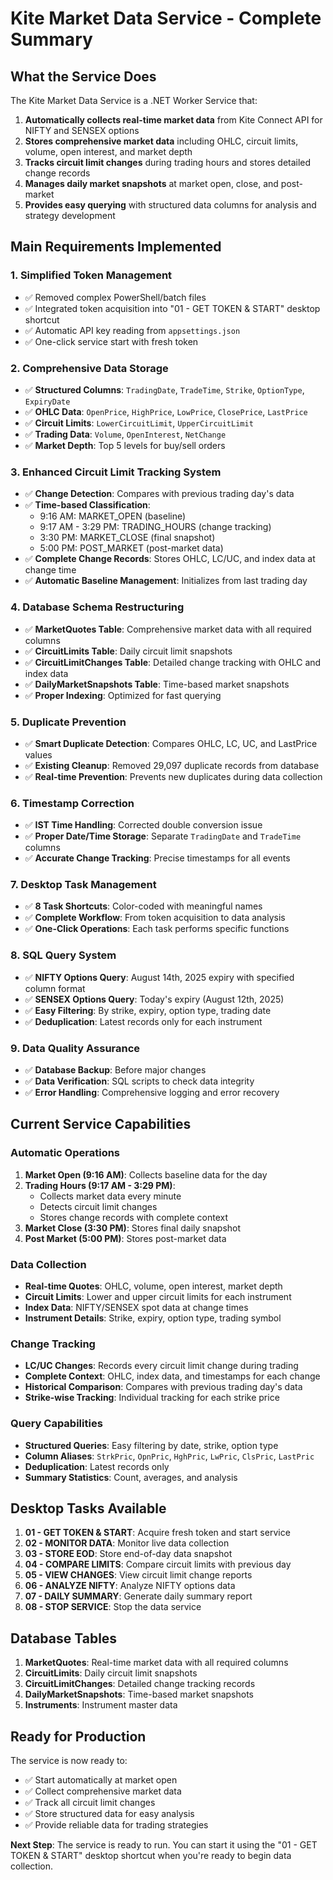 # Kite Market Data Service - Complete Summary

## What the Service Does

The Kite Market Data Service is a .NET Worker Service that:

1. **Automatically collects real-time market data** from Kite Connect API for NIFTY and SENSEX options
2. **Stores comprehensive market data** including OHLC, circuit limits, volume, open interest, and market depth
3. **Tracks circuit limit changes** during trading hours and stores detailed change records
4. **Manages daily market snapshots** at market open, close, and post-market
5. **Provides easy querying** with structured data columns for analysis and strategy development

## Main Requirements Implemented

### 1. **Simplified Token Management**
- ✅ Removed complex PowerShell/batch files
- ✅ Integrated token acquisition into "01 - GET TOKEN & START" desktop shortcut
- ✅ Automatic API key reading from `appsettings.json`
- ✅ One-click service start with fresh token

### 2. **Comprehensive Data Storage**
- ✅ **Structured Columns**: `TradingDate`, `TradeTime`, `Strike`, `OptionType`, `ExpiryDate`
- ✅ **OHLC Data**: `OpenPrice`, `HighPrice`, `LowPrice`, `ClosePrice`, `LastPrice`
- ✅ **Circuit Limits**: `LowerCircuitLimit`, `UpperCircuitLimit`
- ✅ **Trading Data**: `Volume`, `OpenInterest`, `NetChange`
- ✅ **Market Depth**: Top 5 levels for buy/sell orders

### 3. **Enhanced Circuit Limit Tracking System**
- ✅ **Change Detection**: Compares with previous trading day's data
- ✅ **Time-based Classification**: 
  - 9:16 AM: MARKET_OPEN (baseline)
  - 9:17 AM - 3:29 PM: TRADING_HOURS (change tracking)
  - 3:30 PM: MARKET_CLOSE (final snapshot)
  - 5:00 PM: POST_MARKET (post-market data)
- ✅ **Complete Change Records**: Stores OHLC, LC/UC, and index data at change time
- ✅ **Automatic Baseline Management**: Initializes from last trading day

### 4. **Database Schema Restructuring**
- ✅ **MarketQuotes Table**: Comprehensive market data with all required columns
- ✅ **CircuitLimits Table**: Daily circuit limit snapshots
- ✅ **CircuitLimitChanges Table**: Detailed change tracking with OHLC and index data
- ✅ **DailyMarketSnapshots Table**: Time-based market snapshots
- ✅ **Proper Indexing**: Optimized for fast querying

### 5. **Duplicate Prevention**
- ✅ **Smart Duplicate Detection**: Compares OHLC, LC, UC, and LastPrice values
- ✅ **Existing Cleanup**: Removed 29,097 duplicate records from database
- ✅ **Real-time Prevention**: Prevents new duplicates during data collection

### 6. **Timestamp Correction**
- ✅ **IST Time Handling**: Corrected double conversion issue
- ✅ **Proper Date/Time Storage**: Separate `TradingDate` and `TradeTime` columns
- ✅ **Accurate Change Tracking**: Precise timestamps for all events

### 7. **Desktop Task Management**
- ✅ **8 Task Shortcuts**: Color-coded with meaningful names
- ✅ **Complete Workflow**: From token acquisition to data analysis
- ✅ **One-Click Operations**: Each task performs specific functions

### 8. **SQL Query System**
- ✅ **NIFTY Options Query**: August 14th, 2025 expiry with specified column format
- ✅ **SENSEX Options Query**: Today's expiry (August 12th, 2025)
- ✅ **Easy Filtering**: By strike, expiry, option type, trading date
- ✅ **Deduplication**: Latest records only for each instrument

### 9. **Data Quality Assurance**
- ✅ **Database Backup**: Before major changes
- ✅ **Data Verification**: SQL scripts to check data integrity
- ✅ **Error Handling**: Comprehensive logging and error recovery

## Current Service Capabilities

### **Automatic Operations**
1. **Market Open (9:16 AM)**: Collects baseline data for the day
2. **Trading Hours (9:17 AM - 3:29 PM)**: 
   - Collects market data every minute
   - Detects circuit limit changes
   - Stores change records with complete context
3. **Market Close (3:30 PM)**: Stores final daily snapshot
4. **Post Market (5:00 PM)**: Stores post-market data

### **Data Collection**
- **Real-time Quotes**: OHLC, volume, open interest, market depth
- **Circuit Limits**: Lower and upper circuit limits for each instrument
- **Index Data**: NIFTY/SENSEX spot data at change times
- **Instrument Details**: Strike, expiry, option type, trading symbol

### **Change Tracking**
- **LC/UC Changes**: Records every circuit limit change during trading
- **Complete Context**: OHLC, index data, and timestamps for each change
- **Historical Comparison**: Compares with previous trading day's data
- **Strike-wise Tracking**: Individual tracking for each strike price

### **Query Capabilities**
- **Structured Queries**: Easy filtering by date, strike, option type
- **Column Aliases**: `StrkPric`, `OpnPric`, `HghPric`, `LwPric`, `ClsPric`, `LastPric`
- **Deduplication**: Latest records only
- **Summary Statistics**: Count, averages, and analysis

## Desktop Tasks Available

1. **01 - GET TOKEN & START**: Acquire fresh token and start service
2. **02 - MONITOR DATA**: Monitor live data collection
3. **03 - STORE EOD**: Store end-of-day data snapshot
4. **04 - COMPARE LIMITS**: Compare circuit limits with previous day
5. **05 - VIEW CHANGES**: View circuit limit change reports
6. **06 - ANALYZE NIFTY**: Analyze NIFTY options data
7. **07 - DAILY SUMMARY**: Generate daily summary report
8. **08 - STOP SERVICE**: Stop the data service

## Database Tables

1. **MarketQuotes**: Real-time market data with all required columns
2. **CircuitLimits**: Daily circuit limit snapshots
3. **CircuitLimitChanges**: Detailed change tracking records
4. **DailyMarketSnapshots**: Time-based market snapshots
5. **Instruments**: Instrument master data

## Ready for Production

The service is now ready to:
- ✅ Start automatically at market open
- ✅ Collect comprehensive market data
- ✅ Track all circuit limit changes
- ✅ Store structured data for easy analysis
- ✅ Provide reliable data for trading strategies

**Next Step**: The service is ready to run. You can start it using the "01 - GET TOKEN & START" desktop shortcut when you're ready to begin data collection.
